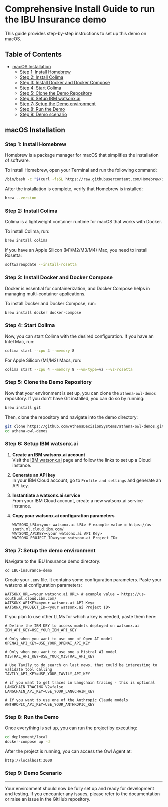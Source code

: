 # Comprehensive Install Guide to run the IBU Insurance demo

This guide provides step-by-step instructions to set up this demo on macOS.

## Table of Contents
- [macOS Installation](#macos-installation)
  - [Step 1: Install Homebrew](#step-1-install-homebrew)
  - [Step 2: Install Colima](#step-2-install-colima)
  - [Step 3: Install Docker and Docker Compose](#step-3-install-docker-and-docker-compose)
  - [Step 4: Start Colima](#step-4-start-colima)
  - [Step 5: Clone the Demo Repository](#step-5-clone-the-demo-repository)
  - [Step 6: Setup IBM watsonx.ai](#step-6-setup-ibm-watsonxai)
  - [Step 7: Setup the Demo environment](#step-7-setup-the-demo-environment)
  - [Step 8: Run the Demo](#step-8-run-the-demo)
  - [Step 9: Demo scenario](#step-9-demo-scenario)

## macOS Installation

### Step 1: Install Homebrew
Homebrew is a package manager for macOS that simplifies the installation of software.

To install Homebrew, open your Terminal and run the following command:

```bash
/bin/bash -c "$(curl -fsSL https://raw.githubusercontent.com/Homebrew/install/HEAD/install.sh)"
```

After the installation is complete, verify that Homebrew is installed:

```bash
brew --version
```

### Step 2: Install Colima
Colima is a lightweight container runtime for macOS that works with Docker.

To install Colima, run:

```bash
brew install colima
```

If you have an Apple Silicon (M1/M2/M3/M4) Mac, you need to install Rosetta:

```bash
softwareupdate --install-rosetta
```

### Step 3: Install Docker and Docker Compose
Docker is essential for containerization, and Docker Compose helps in managing multi-container applications.

To install Docker and Docker Compose, run:

```bash
brew install docker docker-compose
```

### Step 4: Start Colima
Now, you can start Colima with the desired configuration. If you have an Intel Mac, run:

```bash
colima start --cpu 4 --memory 8
```

For Apple Silicon (M1/M2) Macs, run:

```bash
colima start --cpu 4 --memory 8 --vm-type=vz --vz-rosetta
```

### Step 5: Clone the Demo Repository
Now that your environment is set up, you can clone the `athena-owl-demos` repository. If you don't have Git installed, you can do so by running:

```bash
brew install git
```

Then, clone the repository and navigate into the demo directory:

```bash
git clone https://github.com/AthenaDecisionSystems/athena-owl-demos.git
cd athena-owl-demos
```

### Step 6: Setup IBM watsonx.ai

1. **Create an IBM watsonx.ai account**  
   Visit the [IBM watsonx.ai](https://www.ibm.com/products/watsonx-ai) page and follow the links to set up a Cloud instance.

2. **Generate an API key**  
   In your IBM Cloud account, go to `Profile and settings` and generate an API key.

3. **Instantiate a watsonx.ai service**  
   From your IBM Cloud account, create a new watsonx.ai service instance.

4. **Copy your watsonx.ai configuration parameters**  

   ```
   WATSONX_URL=<your watsonx.ai URL> # example value = https://us-south.ml.cloud.ibm.com/
   WATSONX_APIKEY=<your watsonx.ai API Key>
   WATSONX_PROJECT_ID=<your watsonx.ai Project ID>
   ```

### Step 7: Setup the demo environment

Navigate to the IBU Insurance demo directory:

```
cd IBU-insurance-demo
```

Create your `.env` file. It contains some configuration parameters. Paste your watsonx.ai configuration parameters:

```
WATSONX_URL=<your watsonx.ai URL> # example value = https://us-south.ml.cloud.ibm.com/
WATSONX_APIKEY=<your watsonx.ai API Key>
WATSONX_PROJECT_ID=<your watsonx.ai Project ID>
```

If you plan to use other LLMs for which a key is needed, paste them here:

```plaintex
# Define the IBM KEY to access models deployed on watsonx.ai
IBM_API_KEY=USE_YOUR_IBM_API_KEY

# Only when you want to use one of Open AI model
OPENAI_API_KEY=USE_YOUR_OPENAI_API_KEY

# Only when you want to use one a Mistral AI model
MISTRAL_API_KEY=USE_YOUR_MISTRAL_API_KEY

# Use Tavily to do search on last news, that could be interesting to validate tool calling
TAVILY_API_KEY=USE_YOUR_TAVILY_API_KEY

# if you want to get traces in Langchain tracing - this is optional
LANGCHAIN_TRACING_V2=false
LANGCHAIN_API_KEY=USE_YOUR_LANGCHAIN_KEY

# If you want to use one of the Anthropic Claude models
ANTHROPIC_API_KEY=USE_YOUR_ANTHROPIC_KEY
```

### Step 8: Run the Demo

Once everything is set up, you can run the project by executing:

```sh
cd deployment/local
docker-compose up -d
```

After the project is running, you can access the Owl Agent at:

```plaintext
http://localhost:3000
```

### Step 9: Demo Scenario

---

Your environment should now be fully set up and ready for development and testing. If you encounter any issues, please refer to the documentation or raise an issue in the GitHub repository.

